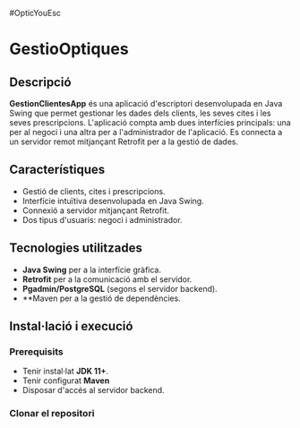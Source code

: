 #OpticYouEsc
# GestioOptiques

## Descripció
**GestionClientesApp** és una aplicació d'escriptori desenvolupada en Java Swing que permet gestionar les dades dels clients, les seves cites i les seves prescripcions. L'aplicació compta amb dues interfícies principals: una per al negoci i una altra per a l'administrador de l'aplicació. Es connecta a un servidor remot mitjançant Retrofit per a la gestió de dades.

## Característiques
- Gestió de clients, cites i prescripcions.
- Interfície intuïtiva desenvolupada en Java Swing.
- Connexió a servidor mitjançant Retrofit.
- Dos tipus d'usuaris: negoci i administrador.

## Tecnologies utilitzades
- **Java Swing** per a la interfície gràfica.
- **Retrofit** per a la comunicació amb el servidor.
- **Pgadmin/PostgreSQL** (segons el servidor backend).
- **Maven per a la gestió de dependències.

## Instal·lació i execució

### Prerequisits
- Tenir instal·lat **JDK 11+**.
- Tenir configurat **Maven** 
- Disposar d'accés al servidor backend.

### Clonar el repositori
```bash
